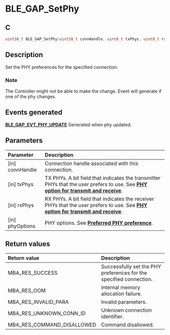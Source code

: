 # BLE_GAP_SetPhy

## C

```c
uint16_t BLE_GAP_SetPhy(uint16_t connHandle, uint8_t txPhys, uint8_t rxPhys, uint8_t phyOptions);
```

## Description

Set the PHY preferences for the specified connection.

### Note

The Controller might not be able to make the change. Event will generate if one of the phy changes.

## Events generated

**[BLE_GAP_EVT_PHY_UPDATE](GUID-ADCFB5AA-F06E-4ED9-9227-592A5CE40F39.md)** Generated when phy updated.

## Parameters

|Parameter|Description|
|:---|:---|
|\[in\] connHandle|Connection handle associated with this connection.|
|\[in\] txPhys|TX PHYs. A bit field that indicates the transmitter PHYs that the user prefers to use. See **[PHY option for transmit and receive](GUID-F33C6774-78C4-4E78-906A-4B9DEEF61031.md)**.|
|\[in\] rxPhys|RX PHYs. A bit field that indicates the receiver PHYs that the user prefers to use. See **[PHY option for transmit and receive](GUID-F33C6774-78C4-4E78-906A-4B9DEEF61031.md)**.|
|\[in\] phyOptions|PHY options. See **[Preferred PHY preference](GUID-A3A5085C-6B31-4A37-B61F-C84A11889F56.md)**.|

## Return values

|Return value|Description|
|:---|:---|
MBA_RES_SUCCESS|Successfully set the PHY preferences for the specified connection.|
MBA_RES_OOM|Internal memory allocation failure.|
MBA_RES_INVALID_PARA|Invalid parameters.|
MBA_RES_UNKNOWN_CONN_ID|Unknown connection identifier.|
MBA_RES_COMMAND_DISALLOWED|Command disallowed.|
